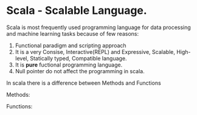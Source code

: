 # Scala - Scalable Language.

Scala is most frequently used programming language for data processing and machine learning tasks because of few reasons:
1. Functional paradigm and scripting approach
2. It is a very Consise, Interactive(REPL) and Expressive, Scalable, High-level, Statically typed, Compatible language.
3. It is **pure** fuctional programming language.
4. Null pointer do not affect the programming in scala.

In scala there is a difference between Methods and Functions

Methods:


Functions:
